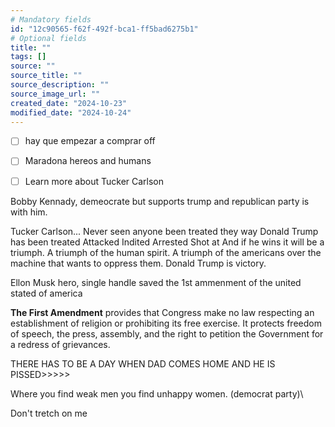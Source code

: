 ```yaml
---
# Mandatory fields
id: "12c90565-f62f-492f-bca1-ff5bad6275b1"
# Optional fields
title: ""
tags: []
source: ""
source_title: ""
source_description: ""
source_image_url: ""
created_date: "2024-10-23"
modified_date: "2024-10-24"
---
```

- [ ] hay que empezar a comprar off
- [ ] Maradona hereos and humans
- [ ] Learn more about Tucker Carlson


Bobby Kennady, demeocrate but supports trump and republican party is with him.

Tucker Carlson...
Never seen anyone been treated they way Donald Trump has been treated
	Attacked
	Indited 
	Arrested
	Shot at
And if he wins it will be a triumph. A triumph of the human spirit. A triumph of the americans over the machine that wants to oppress them. 
Donald Trump is victory.

Ellon Musk hero, single handle saved the 1st ammenment of the united stated of america

**The First Amendment** provides that Congress make no law respecting an establishment of religion or prohibiting its free exercise. It protects freedom of speech, the press, assembly, and the right to petition the Government for a redress of grievances.

THERE HAS TO BE A DAY WHEN DAD COMES HOME AND HE IS PISSED>>>>> 

Where you find weak men you find unhappy women. (democrat party)\

Don't tretch on me
